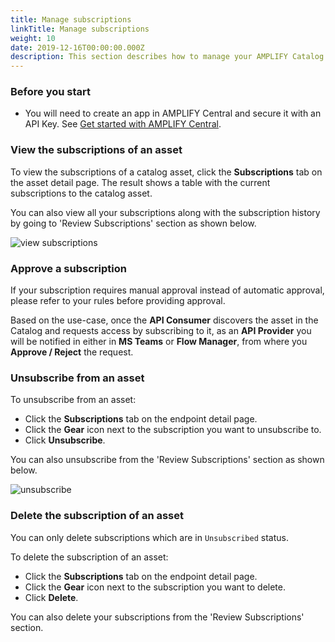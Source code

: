 ```yaml
---
title: Manage subscriptions
linkTitle: Manage subscriptions
weight: 10
date: 2019-12-16T00:00:00.000Z
description: This section describes how to manage your AMPLIFY Catalog subscriptions
---
```

### Before you start

* You will need to create an app in AMPLIFY Central and secure it with an API Key. See [Get started with AMPLIFY Central](/docs/central/quickstart).

### View the subscriptions of an asset

To view the subscriptions of a catalog asset, click the **Subscriptions** tab on the asset detail page. The result shows a table with the current subscriptions to the catalog asset.

You can also view all your subscriptions along with the subscription history by going to 'Review Subscriptions' section as shown below. 

![view subscriptions](/Images/catalog/view_subscriptions.gif "View Subscriptions")

### Approve a subscription

If your subscription requires manual approval instead of automatic approval, please refer to your rules before providing approval. 

Based on the use-case, once the **API Consumer** discovers the asset in the Catalog and requests access by subscribing to it, as an **API Provider** you will be notified in either in **MS Teams** or **Flow Manager**, from where you **Approve / Reject** the request.



### Unsubscribe from an asset

To unsubscribe from an asset:

* Click the **Subscriptions** tab on the endpoint detail page.
* Click the **Gear** icon next to the subscription you want to unsubscribe to.
* Click **Unsubscribe**.

You can also unsubscribe from the 'Review Subscriptions' section as shown below.

![unsubscribe](/Images/catalog/unsubscribe.gif "Unsubscribe from an asset")

### Delete the subscription of an asset

You can only delete subscriptions which are in `Unsubscribed` status.

To delete the subscription of an asset:

* Click the **Subscriptions** tab on the endpoint detail page.
* Click the **Gear** icon next to the subscription you want to delete.
* Click **Delete**.

You can also delete your subscriptions from the 'Review Subscriptions' section.